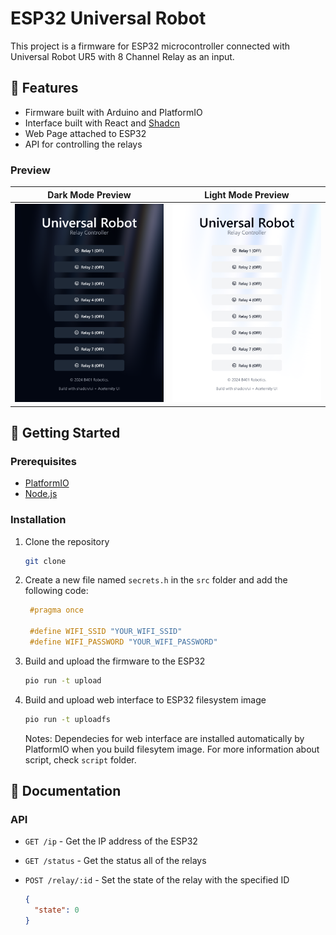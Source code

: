 # ESP32 Universal Robot

This project is a firmware for ESP32 microcontroller connected with Universal Robot UR5 with 8 Channel Relay as an input.

## 🌟 Features

- Firmware built with Arduino and PlatformIO
- Interface built with React and [Shadcn](https://ui.shadcn.com/)
- Web Page attached to ESP32
- API for controlling the relays

### Preview

|            Dark Mode Preview            |            Light Mode Preview             |
|:---------------------------------------:|:-----------------------------------------:|
| ![Dark Preview](./doc/dark_preview.png) | ![Light Preview](./doc/light_preview.png) |


## 🚀 Getting Started

### Prerequisites

- [PlatformIO](https://platformio.org/)
- [Node.js](https://nodejs.org/)

### Installation

1. Clone the repository
   ```sh
   git clone
    ```

2. Create a new file named `secrets.h` in the `src` folder and add the following code:
   ```cpp
    #pragma once

    #define WIFI_SSID "YOUR_WIFI_SSID"
    #define WIFI_PASSWORD "YOUR_WIFI_PASSWORD"
    ```

3. Build and upload the firmware to the ESP32
   ```sh
   pio run -t upload
   ```

4. Build and upload web interface to ESP32 filesystem image
   ```sh
   pio run -t uploadfs
   ```
   Notes: Dependecies for web interface are installed automatically by PlatformIO when you build filesytem image. For more information about script, check `script` folder.

## 📝 Documentation

### API

- `GET /ip` - Get the IP address of the ESP32
- `GET /status` - Get the status all of the relays
- `POST /relay/:id` - Set the state of the relay with the specified ID

  ```json
  {
    "state": 0
  }
  ```